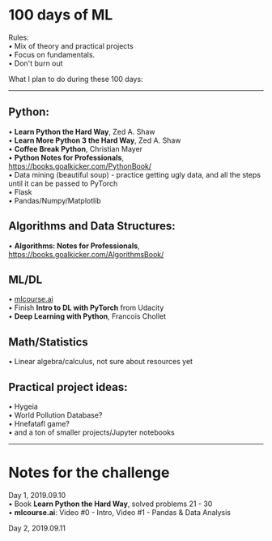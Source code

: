 # 100 days of ML  

Rules:  
• Mix of theory and practical projects  
• Focus on fundamentals.  
• Don't burn out

What I plan to do during these 100 days:  

---
## Python:  
• **Learn Python the Hard Way**, Zed A. Shaw  
• **Learn More Python 3 the Hard Way**, Zed A. Shaw  
• **Coffee Break Python**, Christian Mayer  
• **Python Notes for Professionals**, https://books.goalkicker.com/PythonBook/  
• Data mining (beautiful soup) - practice getting ugly data, and all the steps until it can be passed to PyTorch   
• Flask  
• Pandas/Numpy/Matplotlib  

## Algorithms and Data Structures:  
• **Algorithms: Notes for Professionals**,  https://books.goalkicker.com/AlgorithmsBook/  

## ML/DL  
• [mlcourse.ai](https://www.mlcourse.ai)  
• Finish **Intro to DL with PyTorch** from Udacity  
• **Deep Learning with Python**, Francois Chollet  

## Math/Statistics
• Linear algebra/calculus, not sure about resources yet   

## Practical project ideas:  
• Hygeia  
• World Pollution Database?  
• Hnefatafl game?  
• and a ton of smaller projects/Jupyter notebooks  

---
# Notes for the challenge

Day 1, 2019.09.10  
• Book **Learn Python the Hard Way**, solved problems 21 - 30  
• **mlcourse.ai**: Video #0 - Intro, Video #1 - Pandas & Data Analysis

Day 2,  2019.09.11  
